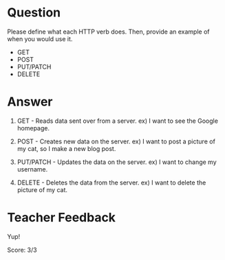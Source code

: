 # Question
Please define what each HTTP verb does. Then, provide an example of when you would use it.

- GET
- POST
- PUT/PATCH
- DELETE

# Answer
1. GET - Reads data sent over from a server. 
ex) I want to see the Google homepage.

2. POST - Creates new data on the server.
ex) I want to post a picture of my cat, so I make a new blog post.

3. PUT/PATCH - Updates the data on the server.
ex) I want to change my username.

4. DELETE - Deletes the data from the server.
ex) I want to delete the picture of my cat.

# Teacher Feedback

Yup!

Score: 3/3
